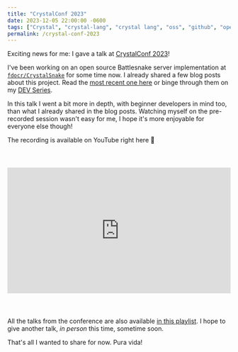 ```yaml
---
title: "CrystalConf 2023"
date: 2023-12-05 22:00:00 -0600
tags: ["Crystal", "crystal-lang", "crystal lang", "oss", "github", "open source", "conference talk", "battlesnake"]
permalink: /crystal-conf-2023
---
```


Exciting news for me: I gave a talk at [CrystalConf 2023](https://crystal-lang.org/events/2023-crystal-berlin/)!

I've been working on an open source Battlesnake server implementation at [`fdocr/CrystalSnake`](https://github.com/fdocr/CrystalSnake) for some time now. I already shared a few blog posts about this project. Read the [most recent one here](/background-jobs-for-kemal-in-crystal-lang) or binge through them on my [DEV Series](https://dev.to/fdocr/series/21844).

In this talk I went a bit more in depth, with beginner developers in mind too, than what I already shared in the blog posts. Watching myself on the pre-recorded session wasn't easy for me, I hope it's more enjoyable for everyone else though!

The recording is available on YouTube right here 🫡

<iframe style="margin-top: 40px; margin-bottom: 40px; width: 100%; aspect-ratio: 16 / 9;" src="https://www.youtube.com/embed/yCixvVOGmNM?si=KnidMNfkb8oRr6Gg" title="YouTube video player" frameborder="0" allow="accelerometer; autoplay; clipboard-write; encrypted-media; gyroscope; picture-in-picture; web-share" allowfullscreen></iframe>

All the talks from the conference are also available [in this playlist](https://www.youtube.com/playlist?list=PLt-CsM4G1WoadONHl3zPN_Ts5PqH8TgMZ). I hope to give another talk, _in person_ this time, sometime soon.

That's all I wanted to share for now. Pura vida!